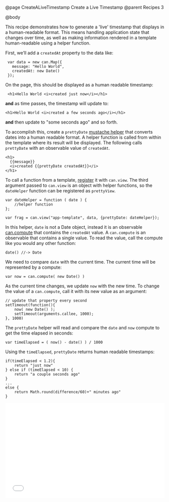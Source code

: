 @page CreateALiveTimestamp Create a Live Timestamp
@parent Recipes 3

@body

This recipe demonstrates how to generate a 'live' timestamp
that displays in a human-readable format. This means handling
application state that changes over time, as well as making
information rendered in a template human-readable using a helper function.

First, we’ll add a `createdAt` property to the data like:

```
 var data = new can.Map({
   message: "Hello World",
   createdAt: new Date()
 });
```

On the page, this should be displayed as a human readable
timestamp:

```
 <h1>Hello World <i>created just now</i></h1>
```

__and__ as time passes, the timestamp will update to:

```
<h1>Hello World <i>created a few seconds ago</i></h1>
```

__and__ then update to "some seconds ago" and so forth.

To accomplish this, create a `prettyDate` [mustache helper](../docs/can.mustache.helper.html) that converts
dates into a human readable format.  A helper function is called from within the template where its result
will be displayed.  The following calls `prettyDate` with an observable value of `createdAt`.

```
<h1>
  {{message}}
  <i>created {{prettyDate createdAt}}</i>
</h1>
```

To call a function from a template, [register](../docs/can.mustache.registerHelper.html) it with `can.view`.
The third argument passed to `can.view` is an object with helper functions, so the `dateHelper` function
can be registered as `prettyView`.

```
var dateHelper = function ( date ) {
	//helper function
};

var frag = can.view("app-template", data, {prettyDate: dateHelper});
```

In this helper, `date` is not a Date object, instead it is an observable [can.compute](../docs/can.compute.html) that
contains the `createdAt` value.  A `can.compute` is an observable that contains a single value.  To read the value,
call the compute like you would any other function:

```
date() //-> Date
```

We need to compare `date` with the current time. The current time
will be represented by a compute:

```
var now = can.compute( new Date() )
```

As the current time changes, we update `now` with the new time. To change the value of a `can.compute`,
call it with its new value as an argument:

```
// update that property every second
setTimeout(function(){
	now( new Date() );
	setTimeout(arguments.callee, 1000);
}, 1000)
```

The `prettyDate` helper will read and compare the `date` and `now` compute to
get the time elapsed in seconds:

```
var timeElapsed = ( now() - date() ) / 1000
```

Using the `timeElapsed`, `prettyDate` returns human readable timestamps:

```
if(timeElapsed < 1.2){
	return "just now"
} else if (timeElapsed < 10) {
	return "a couple seconds ago"
}
...
else {
	return Math.round(difference/60)+" minutes ago"
}
```

<iframe width="100%" height="300" src="//jsfiddle.net/donejs/VQNSH/embedded/result,html,js/" allowfullscreen="allowfullscreen" frameborder="0"> </iframe>
